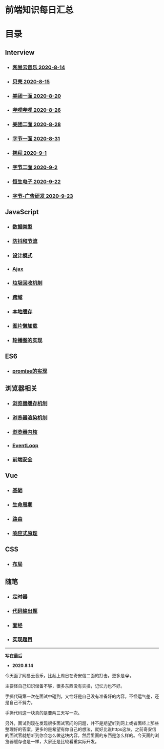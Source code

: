 # 前端知识每日汇总

# 目录

## Interview

- ### [网易云音乐 2020-8-14](https://github.com/FFFangYu/Daily-Note/blob/master/Interview/2020-8-14.md)

- ### [贝壳 2020-8-15](https://github.com/FFFangYu/Daily-Note/blob/master/Interview/2020-8-15.md)

- ### [美团一面 2020-8-20](https://github.com/FFFangYu/Daily-Note/blob/master/Interview/2020-8-20.md)

- ### [哔哩哔哩 2020-8-26](https://github.com/FFFangYu/Daily-Note/blob/master/Interview/2020-8-26.md)

- ### [美团二面 2020-8-28](https://github.com/FFFangYu/Daily-Note/blob/master/Interview/2020-8-28.md)

- ### [字节一面 2020-8-31](https://github.com/FFFangYu/Daily-Note/blob/master/Interview/2020-8-31.md)

- ### [携程 2020-9-1](https://github.com/FFFangYu/Daily-Note/blob/master/Interview/2020-9-1.md)

- ### [字节二面 2020-9-2](https://github.com/FFFangYu/Daily-Note/blob/master/Interview/2020-9-2.md)

- ### [恒生电子 2020-9-22](https://github.com/FFFangYu/Daily-Note/blob/master/Interview/2020-9-22.md)

- ### [字节-广告研发 2020-9-23](https://github.com/FFFangYu/Daily-Note/blob/master/Interview/2020-9-23.md)


## JavaScript

- ### [数据类型](https://github.com/FFFangYu/Daily-Note/blob/master/JavaScript/数据类型.md)

- ### [防抖和节流](https://github.com/FFFangYu/Daily-Note/blob/master/JavaScript/防抖和节流.md)

- ### [设计模式](https://github.com/FFFangYu/Daily-Note/blob/master/JavaScript/设计模式.md)

- ### [Ajax](https://github.com/FFFangYu/Daily-Note/blob/master/JavaScript/Ajax.md)

- ### [垃圾回收机制](https://github.com/FFFangYu/Daily-Note/blob/master/JavaScript/垃圾回收机制.md)

- ### [跨域](https://github.com/FFFangYu/Daily-Note/blob/master/JavaScript/跨域.md)

- ### [本地缓存](https://github.com/FFFangYu/Daily-Note/blob/master/JavaScript/本地缓存.md)

- ### [图片懒加载](https://github.com/FFFangYu/Daily-Note/blob/master/JavaScript/图片懒加载.md)

- ### [轮播图的实现](https://github.com/FFFangYu/Daily-Note/blob/master/JavaScript/轮播图的实现.md)


## ES6
- ### [promise的实现](https://github.com/FFFangYu/Daily-Note/blob/master/ES6/promise的实现.md)

## 浏览器相关
- ### [浏览器缓存机制](https://github.com/FFFangYu/Daily-Note/blob/master/浏览器-HTTP/浏览器缓存机制.md)

- ### [浏览器渲染机制](https://github.com/FFFangYu/Daily-Note/blob/master/浏览器-HTTP/浏览器渲染机制.md)

- ### [浏览器内核](https://github.com/FFFangYu/Daily-Note/blob/master/浏览器-HTTP/浏览器内核.md)

- ### [EventLoop](https://github.com/FFFangYu/Daily-Note/blob/master/EventLoop.md)

- ### [前端安全](https://github.com/FFFangYu/Daily-Note/blob/master/浏览器-HTTP/前端安全.md)

## Vue

- ### [基础](https://github.com/FFFangYu/Daily-Note/blob/master/vue/基础.md)

- ### [生命周期](https://github.com/FFFangYu/Daily-Note/blob/master/vue/生命周期.md)

- ### [路由](https://github.com/FFFangYu/Daily-Note/blob/master/vue/路由.md)

- ### [响应式原理](https://github.com/FFFangYu/Daily-Note/blob/master/vue/响应式原理.md)

## CSS
- ### [布局](https://github.com/FFFangYu/Daily-Note/blob/master/CSS/布局.md)

## 随笔
- ### [定时器](https://github.com/FFFangYu/Daily-Note/blob/master/随笔/定时器.md)
- ### [代码输出题](https://github.com/FFFangYu/Daily-Note/blob/master/随笔/代码输出题.md)
- ### [面经](https://github.com/FFFangYu/Daily-Note/blob/master/随笔/面经.md)
- ### [实现题目](https://github.com/FFFangYu/Daily-Note/blob/master/随笔/实现题目.md)

------

**写在最后**

- **2020.8.14**

今天面了网易云音乐，比起上周日在奇安信二面的打击，更多是😭。

主要怪自己知识储备不够，很多东西没有实操，记忆力也不好。

手撕代码第一次在面试中碰到，又恰好是自己没有准备好的内容。不怪运气差，还是自己不努力。

手撕代码这一块真的是要两三天写一次。

另外，面试到现在发现很多面试官问的问题，并不是期望听到网上或者面经上那些整理好的答案。更多的是希望有你自己的想法，就好比说https这块，之前奇安信的面试官就想听到你会怎么做这块内容，然后里面的东西是怎么样的。今天面的浏览器缓存也是一样，大家还是比较看重实际开发。

